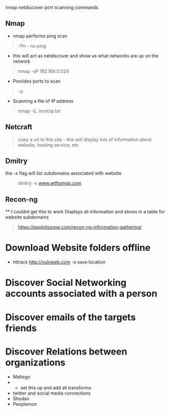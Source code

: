 nmap
netdiscover
port scanning commands

## Nmap
- nmap performs ping scan
> -Pn - no ping

- this will act as netdiscover and show us what networks are up on the network
> nmap -sP 192.168.0.1/24

- Provides ports to scan
> -p 

- Scanning a file of IP address
> nmap -iL /root/ip.txt 

## Netcraft
> copy a url to this site - this will display lots of informaiton about website, hosting service, etc

## Dmitry
the -s flag will list subdomains associated with website
> dmitry -s www.wtfismyip.com

## Recon-ng
** I couldnt get this to work
Displays all informaiton and stores in a table for website subdomains
> https://exploitszone.com/recon-ng-information-gathering/

# Download Website folders offline
- httrack http://vulnweb.com -o save location

# Discover Social Networking accounts associated with a person
# Discover emails of the targets friends
# Discover Relations between organizations
- Maltego
 - * set this up and add all transforms
  - twitter and social media connections
  - Shodan
  - Peoplemon
